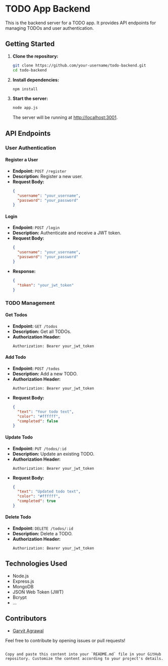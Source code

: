 # TODO App Backend

This is the backend server for a TODO app. It provides API endpoints for managing TODOs and user authentication.

## Getting Started

1. **Clone the repository:**

   ```bash
   git clone https://github.com/your-username/todo-backend.git
   cd todo-backend
   ```

2. **Install dependencies:**

   ```bash
   npm install
   ```

3. **Start the server:**

   ```bash
   node app.js
   ```

   The server will be running at [http://localhost:3001](http://localhost:3001).

## API Endpoints

### User Authentication

#### Register a User

- **Endpoint:** `POST /register`
- **Description:** Register a new user.
- **Request Body:**
  ```json
  {
    "username": "your_username",
    "password": "your_password"
  }
  ```

#### Login

- **Endpoint:** `POST /login`
- **Description:** Authenticate and receive a JWT token.
- **Request Body:**
  ```json
  {
    "username": "your_username",
    "password": "your_password"
  }
  ```
- **Response:**
  ```json
  {
    "token": "your_jwt_token"
  }
  ```

### TODO Management

#### Get Todos

- **Endpoint:** `GET /todos`
- **Description:** Get all TODOs.
- **Authorization Header:**
  ```
  Authorization: Bearer your_jwt_token
  ```

#### Add Todo

- **Endpoint:** `POST /todos`
- **Description:** Add a new TODO.
- **Authorization Header:**
  ```
  Authorization: Bearer your_jwt_token
  ```
- **Request Body:**
  ```json
  {
    "text": "Your todo text",
    "color": "#ffffff",
    "completed": false
  }
  ```

#### Update Todo

- **Endpoint:** `PUT /todos/:id`
- **Description:** Update an existing TODO.
- **Authorization Header:**
  ```
  Authorization: Bearer your_jwt_token
  ```
- **Request Body:**
  ```json
  {
    "text": "Updated todo text",
    "color": "#ffffff",
    "completed": true
  }
  ```

#### Delete Todo

- **Endpoint:** `DELETE /todos/:id`
- **Description:** Delete a TODO.
- **Authorization Header:**
  ```
  Authorization: Bearer your_jwt_token
  ```

## Technologies Used

- Node.js
- Express.js
- MongoDB
- JSON Web Token (JWT)
- Bcrypt
- ...

## Contributors

- [Garvit Agrawal](https://github.com/garvit74)

Feel free to contribute by opening issues or pull requests!
```

Copy and paste this content into your `README.md` file in your GitHub repository. Customize the content according to your project's details.
